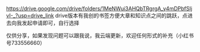 https://drive.google.com/drive/folders/1MeNWui3AHQbTRgrgA_y4mDPbfSIjvI-_?usp=drive_link
drive版本有我创的书签方便大章和知识点之间的跳跃，点进去向我发起申请即可，自行选择

仅供分享，如果发现问题可以跟我说，我云端更新，欢迎任何形式的补充（小红书号733556660）
